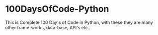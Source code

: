 # 100DaysOfCode-Python
This is Complete 100 Day's of Code in Python, with these they are many other frame-works, data-base, API's etc...
